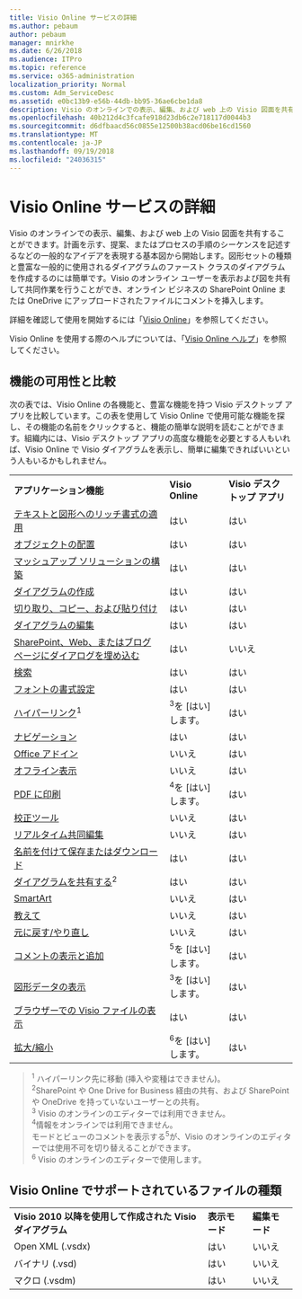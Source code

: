 ```yaml
---
title: Visio Online サービスの詳細
ms.author: pebaum
author: pebaum
manager: mnirkhe
ms.date: 6/26/2018
ms.audience: ITPro
ms.topic: reference
ms.service: o365-administration
localization_priority: Normal
ms.custom: Adm_ServiceDesc
ms.assetid: e0bc13b9-e56b-44db-bb95-36ae6cbe1da8
description: Visio のオンラインでの表示、編集、および web 上の Visio 図面を共有することができます。計画を示す、提案、またはプロセスの手順のシーケンスを記述するなどの一般的なアイデアを表現する基本図から開始します。図形セットの種類と豊富な一般的に使用されるダイアグラムのファースト クラスのダイアグラムを作成するのには簡単です。Visio のオンライン ユーザーを表示および図を共有して共同作業を行うことができ、オンライン ビジネスの SharePoint Online または OneDrive にアップロードされたファイルにコメントを挿入します。
ms.openlocfilehash: 40b212d4c3fcafe918d23db6c2e718117d0044b3
ms.sourcegitcommit: d6dfbaacd56c0855e12500b38acd06be16cd1560
ms.translationtype: MT
ms.contentlocale: ja-JP
ms.lasthandoff: 09/19/2018
ms.locfileid: "24036315"
---
```

# <a name="visio-online-service-description"></a>Visio Online サービスの詳細

Visio のオンラインでの表示、編集、および web 上の Visio 図面を共有することができます。計画を示す、提案、またはプロセスの手順のシーケンスを記述するなどの一般的なアイデアを表現する基本図から開始します。図形セットの種類と豊富な一般的に使用されるダイアグラムのファースト クラスのダイアグラムを作成するのには簡単です。Visio のオンライン ユーザーを表示および図を共有して共同作業を行うことができ、オンライン ビジネスの SharePoint Online または OneDrive にアップロードされたファイルにコメントを挿入します。
  
詳細を確認して使用を開始するには「[Visio Online](https://products.office.com/en-US/visio/visio-online)」を参照してください。
  
Visio Online を使用する際のヘルプについては、「[Visio Online ヘルプ](https://go.microsoft.com/fwlink/?linkid=855982)」を参照してください。
  
## <a name="feature-availability-and-comparison"></a>機能の可用性と比較

次の表では、Visio Online の各機能と、豊富な機能を持つ Visio デスクトップ アプリを比較しています。この表を使用して Visio Online で使用可能な機能を探し、その機能の名前をクリックすると、機能の簡単な説明を読むことができます。組織内には、Visio デスクトップ アプリの高度な機能を必要とする人もいれば、Visio Online で Visio ダイアグラムを表示し、簡単に編集できればいいという人もいるかもしれません。 
  
||||
|:-----|:-----|:-----|
|**アプリケーション機能** <br/> |**Visio Online** <br/> |**Visio デスクトップ アプリ** <br/> |
|[テキストと図形へのリッチ書式の適用](visio-online.md#BM_1) <br/> |はい  <br/> |はい  <br/> |
|[オブジェクトの配置](visio-online.md#BM_2) <br/> |はい  <br/> |はい  <br/> |
|[マッシュアップ ソリューションの構築](visio-online.md#BM_3) <br/> |はい  <br/> |はい  <br/> |
|[ダイアグラムの作成](visio-online.md#BM_4) <br/> |はい  <br/> |はい  <br/> |
|[切り取り、コピー、および貼り付け](visio-online.md#BM_5) <br/> |はい  <br/> |はい  <br/> |
|[ダイアグラムの編集](visio-online.md#BM_6) <br/> |はい  <br/> |はい  <br/> |
|[SharePoint、Web、またはブログ ページにダイアログを埋め込む](visio-online.md#BM_7) <br/> |はい  <br/> |いいえ  <br/> |
|[検索](visio-online.md#BM_8) <br/> |はい  <br/> |はい  <br/> |
|[フォントの書式設定](visio-online.md#BM_9) <br/> |はい  <br/> |はい  <br/> |
|[ハイパーリンク](visio-online.md#BM_10)<sup>1</sup> <br/> |<sup>3</sup>を [はい] します。 <br/> |はい  <br/> |
|[ナビゲーション](visio-online.md#BM_11) <br/> |はい  <br/> |はい  <br/> |
|[Office アドイン](visio-online.md#BM_12) <br/> |いいえ  <br/> |はい  <br/> |
|[オフライン表示](visio-online.md#BM_13) <br/> |いいえ  <br/> |はい  <br/> |
|[PDF に印刷](visio-online.md#BM_14) <br/> |<sup>4</sup>を [はい] します。 <br/> |はい  <br/> |
|[校正ツール](visio-online.md#BM_15) <br/> |いいえ  <br/> |はい  <br/> |
|[リアルタイム共同編集](visio-online.md#BM_16) <br/> |いいえ  <br/> |はい  <br/> |
|[名前を付けて保存またはダウンロード](visio-online.md#BM_17) <br/> |はい  <br/> |はい  <br/> |
|[ダイアグラムを共有する](visio-online.md#BM_18)<sup>2</sup> <br/> |はい  <br/> |はい  <br/> |
|[SmartArt](visio-online.md#BM_19) <br/> |いいえ  <br/> |はい  <br/> |
|[教えて](visio-online.md#BM_20) <br/> |いいえ  <br/> |はい  <br/> |
|[元に戻す/やり直し](visio-online.md#BM_21) <br/> |いいえ  <br/> |はい  <br/> |
|[コメントの表示と追加](visio-online.md#BM_22) <br/> |<sup>5</sup>を [はい] します。 <br/> |はい  <br/> |
|[図形データの表示](visio-online.md#BM_23) <br/> |<sup>3</sup>を [はい] します。 <br/> |はい  <br/> |
|[ブラウザーでの Visio ファイルの表示](visio-online.md#BM_24) <br/> |はい  <br/> |はい  <br/> |
|[拡大/縮小](visio-online.md#BM_25) <br/> |<sup>6</sup>を [はい] します。 <br/> |はい  <br/> |
   
> <sup>1</sup> ハイパーリンク先に移動 (挿入や変種はできません)。 
<br/><sup>2</sup>SharePoint や One Drive for Business 経由の共有、および SharePoint や OneDrive を持っていないユーザーとの共有。 
<br/> <sup>3</sup> Visio のオンラインのエディターでは利用できません。
<br/><sup>4</sup>情報をオンラインでは利用できません。 
<br/>モードとビューのコメントを表示する<sup>5</sup>が、Visio のオンラインのエディターでは使用不可を切り替えることができます。 
<br/><sup>6</sup> Visio のオンラインのエディターで使用します。 
  
## <a name="supported-file-types-in-visio-online"></a>Visio Online でサポートされているファイルの種類

||||
|:-----|:-----|:-----|
|**Visio 2010 以降を使用して作成された Visio ダイアグラム** <br/> |**表示モード** <br/> |**編集モード** <br/> |
|Open XML (.vsdx)  <br/> |はい  <br/> |いいえ  <br/> |
|バイナリ (.vsd)  <br/> |はい  <br/> |いいえ  <br/> |
|マクロ (.vsdm)  <br/> |はい  <br/> |いいえ  <br/> |
   

